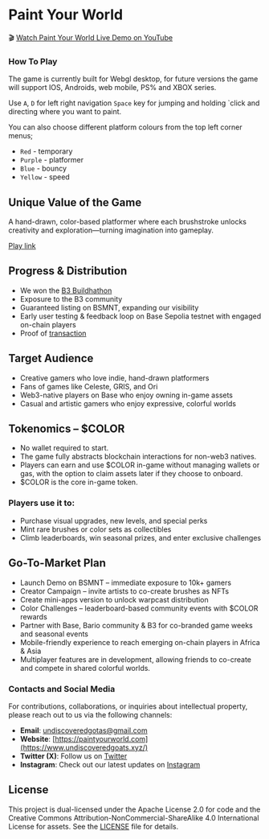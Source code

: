 # Paint Your World

🎬 [Watch Paint Your World Live Demo on YouTube](https://youtu.be/QRN7zc9BvF0)

### How To Play

The game is currently built for Webgl desktop, for future versions the game will support IOS, Androids, web mobile, PS% and XBOX series.

Use `A`, `D` for left right navigation `Space` key for jumping and holding `click and directing where you want to paint. 

You can also choose different platform colours from the top left corner menus;
- `Red` - temporary
- `Purple` - platformer
- `Blue` - bouncy
- `Yellow` - speed

## Unique Value of the Game

A hand-drawn, color-based platformer where each brushstroke unlocks creativity and exploration—turning imagination into gameplay.

[Play link](https://rasta-bujo.itch.io/paint-your-world)

## Progress & Distribution

- We won the [B3 Buildhathon](https://x.com/b3dotfun/status/1907876588684980436)
- Exposure to the B3 community
- Guaranteed listing on BSMNT, expanding our visibility
- Early user testing & feedback loop on Base Sepolia testnet with engaged on-chain players
- Proof of [transaction](https://base-sepolia.blockscout.com/token/0xb271283E6b7eCD8F56F0187934Cf11ffa9A953d9)

## Target Audience

- Creative gamers who love indie, hand-drawn platformers
- Fans of games like Celeste, GRIS, and Ori
- Web3-native players on Base who enjoy owning in-game assets
- Casual and artistic gamers who enjoy expressive, colorful worlds

## Tokenomics – $COLOR

- No wallet required to start.
- The game fully abstracts blockchain interactions for non-web3 natives.
- Players can earn and use $COLOR in-game without managing wallets or gas, with the option to claim assets later if they choose to onboard.
- $COLOR is the core in-game token.

 ### Players use it to:

- Purchase visual upgrades, new levels, and special perks
- Mint rare brushes or color sets as collectibles
- Climb leaderboards, win seasonal prizes, and enter exclusive challenges

## Go-To-Market Plan

- Launch Demo on BSMNT – immediate exposure to 10k+ gamers
- Creator Campaign – invite artists to co-create brushes as NFTs
- Create mini-apps version  to unlock warpcast distribution
- Color Challenges – leaderboard-based community events with $COLOR rewards
- Partner with Base, Bario community & B3 for co-branded game weeks and seasonal events
- Mobile-friendly experience to reach emerging on-chain players in Africa & Asia
- Multiplayer features are in development, allowing friends to co-create and compete in shared colorful worlds.

### Contacts and Social Media

For contributions, collaborations, or inquiries about intellectual property, please reach out to us via the following channels:

- **Email**: [undiscoveredgotas@gmail.com](undsicoveredgoats@gmail.com)
- **Website**: [https://paintyourworld.com](https://www.undiscoveredgoats.xyz/)
- **Twitter (X)**: Follow us on [Twitter](https://x.com/UndiscoveredGo2?t=DgcqB9OUMRt5UBg0IyoeIA&s=09)
- **Instagram**: Check out our latest updates on [Instagram](https://www.instagram.com/undiscoveredgoats?igsh=MTg1cGdnY2NoNHp0cQ==)

  
## License

This project is dual-licensed under the Apache License 2.0 for code and the Creative Commons Attribution-NonCommercial-ShareAlike 4.0 International License for assets. See the [LICENSE](LICENSE) file for details.
